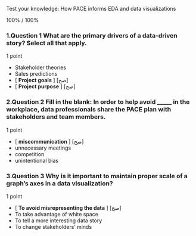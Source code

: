 Test your knowledge: How PACE informs EDA and data visualizations



100% / 100%


### 1.Question 1 What are the primary drivers of a data-driven story? Select all that apply.

1 point

* Stakeholder theories 
* Sales predictions
* [ **Project goals** ] [صح]
* [ **Project purpose** ] [صح] 


### 2.Question 2 Fill in the blank: In order to help avoid _____ in the workplace, data professionals share the PACE plan with stakeholders and team members. 

1 point

* [ **miscommunication** ] [صح] 
* unnecessary meetings
* competition
* unintentional bias

### 3.Question 3 Why is it important to maintain proper scale of a graph’s axes in a data visualization? 

1 point

* [ **To avoid misrepresenting the data** ] [صح] 
* To take advantage of white space
* To tell a more interesting data story
* To change stakeholders’ minds
